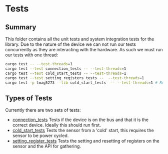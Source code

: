 # Tests

## Summary

This folder contains all the unit tests and system integration tests for the library. Due to the nature of the device we can not run our tests concurrently as they are interacting with the hardware. As such we must run our tests with one thread:

```bash
cargo test -- --test-threads=1
cargo test --test connection_tests -- --test-threads=1
cargo test --test cold_start_tests -- --test-threads=1
cargo test --test setting_registers_tests --  --test-threads=1
cargo test -p tmag5273 --lib cold_start_tests  -- --test-threads=1 # Run tests within the crate
```

## Types of Tests

Currently there are two sets of tests:

- [connection_tests](./connection_tests.rs) Tests if the device is on the bus and that it is the correct device. Ideally this should run first.
- [cold_start_tests](./cold_start_tests.rs) Tests the sensor from a 'cold' start, this requires the sensor to be power cycled.
- [setting_register_tests](./setting_registers_tests.rs) Tests the setting and resetting of registers on the sensor and the API for gathering.
